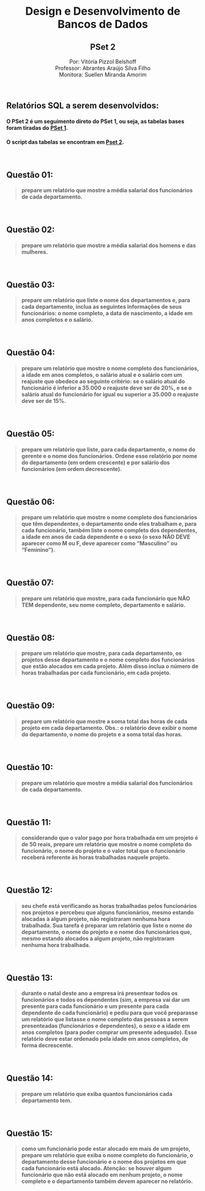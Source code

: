 <div align="center">
  
  # Design e Desenvolvimento de Bancos de Dados
  ## PSet 2
  
Por: Vitória Pizzol Belshoff </br>
Professor: Abrantes Araújo Silva Filho </br>
Monitora: Suellen Miranda Amorim 

</br>

  </div>

## Relatórios SQL a serem desenvolvidos:

 #### O PSet 2 é um seguimento direto do PSet 1, ou seja, as tabelas bases foram tiradas do [PSet 1](https://github.com/Tenkoria/uvv_bd_1_cc1m/tree/main/pset1). </br>

 #### O script das tabelas se encontram em [Pset 2](https://github.com/Tenkoria/uvv_bd_1_cc1m/blob/main/pset2/Script-MyAQL.sql).

</br>

## Questão 01: 

> #### prepare um relatório que mostre a média salarial dos funcionários de cada departamento.


</br>


## Questão 02: 

> #### prepare um relatório que mostre a média salarial dos homens e das mulheres.


</br>


## Questão 03: 

> #### prepare um relatório que liste o nome dos departamentos e, para cada departamento, inclua as seguintes informações de seus funcionários: o nome completo, a data de nascimento, a idade em anos completos e o salário.


</br>


## Questão 04: 

> #### prepare um relatório que mostre o nome completo dos funcionários, a idade em anos completos, o salário atual e o salário com um reajuste que obedece ao seguinte critério: se o salário atual do funcionário é inferior a 35.000 o reajuste deve ser de 20%, e se o salário atual do funcionário for igual ou superior a 35.000 o reajuste deve ser de 15%.


</br>


## Questão 05: 

> #### prepare um relatório que liste, para cada departamento, o nome do gerente e o nome dos funcionários. Ordene esse relatório por nome do departamento (em ordem crescente) e por salário dos funcionários (em ordem decrescente).


</br>


## Questão 06: 

> #### prepare um relatório que mostre o nome completo dos funcionários que têm dependentes, o departamento onde eles trabalham e, para cada funcionário, também liste o nome completo dos dependentes, a idade em anos de cada dependente e o sexo (o sexo NÃO DEVE aparecer como M ou F, deve aparecer como “Masculino” ou “Feminino”).


</br>


## Questão 07: 

> #### prepare um relatório que mostre, para cada funcionário que NÃO TEM dependente, seu nome completo, departamento e salário.


</br>


## Questão 08: 

> #### prepare um relatório que mostre, para cada departamento, os projetos desse departamento e o nome completo dos funcionários que estão alocados em cada projeto. Além disso inclua o número de horas trabalhadas por cada funcionário, em cada projeto.


</br>


## Questão 09: 

> #### prepare um relatório que mostre a soma total das horas de cada projeto em cada departamento. Obs.: o relatório deve exibir o nome do departamento, o nome do projeto e a soma total das horas.


</br>


## Questão 10: 

> #### prepare um relatório que mostre a média salarial dos funcionários de cada departamento.


</br>


## Questão 11: 

> #### considerando que o valor pago por hora trabalhada em um projeto é de 50 reais, prepare um relatório que mostre o nome completo do funcionário, o nome do projeto e o valor total que o funcionário receberá referente às horas trabalhadas naquele projeto.


</br>


## Questão 12: 

> #### seu chefe está verificando as horas trabalhadas pelos funcionários nos projetos e percebeu que alguns funcionários, mesmo estando alocadas à algum projeto, não registraram nenhuma hora trabalhada. Sua tarefa é preparar um relatório que liste o nome do departamento, o nome do projeto e o nome dos funcionários que, mesmo estando alocados a algum projeto, não registraram nenhuma hora trabalhada.


</br>


## Questão 13: 

> #### durante o natal deste ano a empresa irá presentear todos os funcionários e todos os dependentes (sim, a empresa vai dar um presente para cada funcionário e um presente para cada dependente de cada funcionário) e pediu para que você preparasse um relatório que listasse o nome completo das pessoas a serem presenteadas (funcionários e dependentes), o sexo e a idade em anos completos (para poder comprar um presente adequado). Esse relatório deve estar ordenado pela idade em anos completos, de forma decrescente.


</br>


## Questão 14: 

> #### prepare um relatório que exiba quantos funcionários cada departamento tem.


</br>


## Questão 15: 

> #### como um funcionário pode estar alocado em mais de um projeto, prepare um relatório que exiba o nome completo do funcionário, o departamento desse funcionário e o nome dos projetos em que cada funcionário está alocado. Atenção: se houver algum funcionário que não está alocado em nenhum projeto, o nome completo e o departamento também devem aparecer no relatório.


</br>

